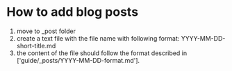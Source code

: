 # How to add blog posts

1. move to _post folder
2. create a text file with the file name with following format: YYYY-MM-DD-short-title.md
3. the content of the file should follow the format described in ['guide/_posts/YYYY-MM-DD-format.md'].
